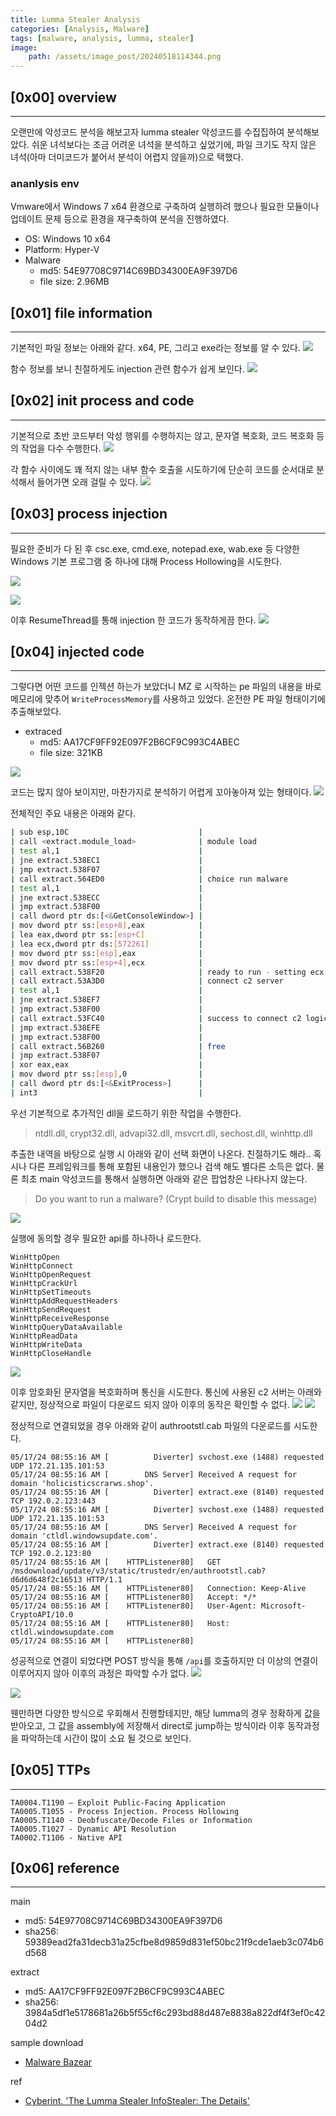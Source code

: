 ```yaml
---
title: Lumma Stealer Analysis
categories: [Analysis, Malware]
tags: [malware, analysis, lumma, stealer]
image:
    path: /assets/image_post/20240518114344.png
---
```


## [0x00] overview
---
오랜만에 악성코드 분석을 해보고자 lumma stealer 악성코드를 수집집하여 분석해보았다. 쉬운 녀석보다는 조금 어려운 녀석을 분석하고 싶었기에, 파일 크기도 작지 않은 녀석(아마 더미코드가 붙어서 분석이 어렵지 않을까)으로 택했다.

### ananlysis env
Vmware에서 Windows 7 x64 환경으로 구축하여 실행하려 했으나 필요한 모듈이나 업데이트 문제 등으로 환경을 재구축하여 분석을 진행하였다.
- OS: Windows 10 x64
- Platform: Hyper-V
- Malware
    - md5: 54E97708C9714C69BD34300EA9F397D6
    - file size: 2.96MB

## [0x01] file information
---
기본적인 파일 정보는 아래와 같다. x64, PE, 그리고 exe라는 정보를 알 수 있다.
![](../assets/image_post/20240515164823.png)

함수 정보를 보니 친절하게도 injection 관련 함수가 쉽게 보인다. 
![](../assets/image_post/20240515164945.png)



## [0x02] init process and code
--- 
기본적으로 초반 코드부터 악성 행위를 수행하지는 않고, 문자열 복호화, 코드 복호화 등의 작업을 다수 수행한다. 
![](../assets/image_post/20240515165257.png)

각 함수 사이에도 꽤 적지 않는 내부 함수 호출을 시도하기에 단순히 코드를 순서대로 분석해서 들어가면 오래 걸릴 수 있다.
![](../assets/image_post/20240515165321.png)


## [0x03] process injection
---

필요한 준비가 다 된 후 csc.exe, cmd.exe, notepad.exe, wab.exe 등 다양한 Windows 기본 프로그램 중 하나에 대해 Process Hollowing을 시도한다.

![](../assets/image_post/20240515164153.png)

![](../assets/image_post/20240515165130.png)

이후 ResumeThread를 통해 injection 한 코드가 동작하게끔 한다.
![](../assets/image_post/20240515171524.png)


## [0x04] injected code
---

그렇다면 어떤 코드를 인젝션 하는가 보았더니 MZ 로 시작하는 pe 파일의 내용을 바로 메모리에 맞추어 `WriteProcessMemory`를 사용하고 있었다. 온전한 PE 파일 형태이기에 추출해보았다.

- extraced
    - md5: AA17CF9FF92E097F2B6CF9C993C4ABEC
    - file size: 321KB 

![](../assets/image_post/20240515170653.png)

코드는 많지 않아 보이지만, 마찬가지로 분석하기 어렵게 꼬아놓아져 있는 형태이다.
![](../assets/image_post/20240515170807.png)

전체적인 주요 내용은 아래와 같다.
``` bash
| sub esp,10C                             |
| call <extract.module_load>              | module load
| test al,1                               |
| jne extract.538EC1                      |
| jmp extract.538F07                      |
| call extract.564ED0                     | choice run malware
| test al,1                               |
| jne extract.538ECC                      |
| jmp extract.538F00                      |
| call dword ptr ds:[<&GetConsoleWindow>] |
| mov dword ptr ss:[esp+8],eax            |
| lea eax,dword ptr ss:[esp+C]            |
| lea ecx,dword ptr ds:[572261]           |
| mov dword ptr ss:[esp],eax              |
| mov dword ptr ss:[esp+4],ecx            |
| call extract.538F20                     | ready to run - setting ecx
| call extract.53A3D0                     | connect c2 server
| test al,1                               |
| jne extract.538EF7                      |
| jmp extract.538F00                      |
| call extract.53FC40                     | success to connect c2 logic
| jmp extract.538EFE                      |
| jmp extract.538F00                      |
| call extract.56B260                     | free
| jmp extract.538F07                      |
| xor eax,eax                             |
| mov dword ptr ss:[esp],0                |
| call dword ptr ds:[<&ExitProcess>]      |
| int3                                    |
```


우선 기본적으로 추가적인 dll을 로드하기 위한 작업을 수행한다. 
> ntdll.dll, crypt32.dll, advapi32.dll, msvcrt.dll, sechost.dll, winhttp.dll

추출한 내역을 바탕으로 실행 시 아래와 같이 선택 화면이 나온다. 친절하기도 해라.. 혹시나 다른 프레임워크를 통해 포함된 내용인가 했으나 검색 해도 별다른 소득은 없다. 물론 최초 main 악성코드를 통해서 실행하면 아래와 같은 팝업창은 나타나지 않는다.
> Do you want to run a malware? (Crypt build to disable this message)

![](../assets/image_post/20240518000443.png)

실행에 동의할 경우 필요한 api를 하나하나 로드한다.
```
WinHttpOpen
WinHttpConnect
WinHttpOpenRequest
WinHttpCrackUrl
WinHttpSetTimeouts
WinHttpAddRequestHeaders
WinHttpSendRequest
WinHttpReceiveResponse
WinHttpQueryDataAvailable
WinHttpReadData
WinHttpWriteData
WinHttpCloseHandle
```
![](../assets/image_post/20240518001305.png)

이후 암호화된 문자열을 복호화하며 통신을 시도한다. 통신에 사용된 c2 서버는 아래와 같지만, 정상적으로 파일이 다운로드 되지 않아 이후의 동작은 확인할 수 없다.
![](../assets/image_post/20240518003127.png)
![](../assets/image_post/20240518004235.png)

정상적으로 연결되었을 경우 아래와 같이 authrootstl.cab 파일의 다운로드를 시도한다.
```
05/17/24 08:55:16 AM [          Diverter] svchost.exe (1488) requested UDP 172.21.135.101:53
05/17/24 08:55:16 AM [        DNS Server] Received A request for domain 'holicisticscrarws.shop'.
05/17/24 08:55:16 AM [          Diverter] extract.exe (8140) requested TCP 192.0.2.123:443
05/17/24 08:55:16 AM [          Diverter] svchost.exe (1488) requested UDP 172.21.135.101:53
05/17/24 08:55:16 AM [        DNS Server] Received A request for domain 'ctldl.windowsupdate.com'.
05/17/24 08:55:16 AM [          Diverter] extract.exe (8140) requested TCP 192.0.2.123:80
05/17/24 08:55:16 AM [    HTTPListener80]   GET /msdownload/update/v3/static/trustedr/en/authrootstl.cab?d6d6d648f2c16513 HTTP/1.1
05/17/24 08:55:16 AM [    HTTPListener80]   Connection: Keep-Alive
05/17/24 08:55:16 AM [    HTTPListener80]   Accept: */*
05/17/24 08:55:16 AM [    HTTPListener80]   User-Agent: Microsoft-CryptoAPI/10.0
05/17/24 08:55:16 AM [    HTTPListener80]   Host: ctldl.windowsupdate.com
05/17/24 08:55:16 AM [    HTTPListener80]
```

성공적으로 연결이 되었다면 POST 방식을 통해 `/api`를 호출하지만 더 이상의 연결이 이루어지지 않아 이후의 과정은 파악할 수가 없다.
![](../assets/image_post/20240518010313.png)

![](../assets/image_post/20240518121052.png)

웬만하면 다양한 방식으로 우회해서 진행할테지만, 해당 lumma의 경우 정확하게 값을 받아오고, 그 값을 assembly에 저장해서 direct로 jump하는 방식이라 이후 동작과정을 파악하는데 시간이 많이 소요 될 것으로 보인다.


## [0x05] TTPs
---
```
TA0004.T1190 – Exploit Public-Facing Application
TA0005.T1055 - Process Injection. Process Hollowing
TA0005.T1140 - Deobfuscate/Decode Files or Information
TA0005.T1027 - Dynamic API Resolution
TA0002.T1106 - Native API
```
## [0x06] reference
---
main
- md5: 54E97708C9714C69BD34300EA9F397D6
- sha256: 59389ead2fa31decb31a25cfbe8d9859d831ef50bc21f9cde1aeb3c074b6d568

extract
- md5: AA17CF9FF92E097F2B6CF9C993C4ABEC
- sha256: 3984a5df1e5178681a26b5f55cf6c293bd88d487e8838a822df4f3ef0c4204d2

sample download
- [Malware Bazear](https://bazaar.abuse.ch/download/59389ead2fa31decb31a25cfbe8d9859d831ef50bc21f9cde1aeb3c074b6d568/)

ref
- [Cyberint. 'The Lumma Stealer InfoStealer: The Details'](https://cyberint.com/blog/research/the-lumma-stealer-infostealer-the-details/)
